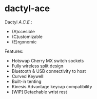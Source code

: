 # dactyl-ace

Dactyl *A.C.E.*:
 - (A)ccesible
 - (C)ustomizable
 - (E)rgonomic

Features:
 - Hotswap Cherry MX switch sockets
 - Fully wireless split design
 - Bluetooth & USB connectivity to host
 - Curved Keywell
 - Built-in tenting
 - Kinesis Advantage keycap compatibility
 - [WIP] Detachable wrist rest
